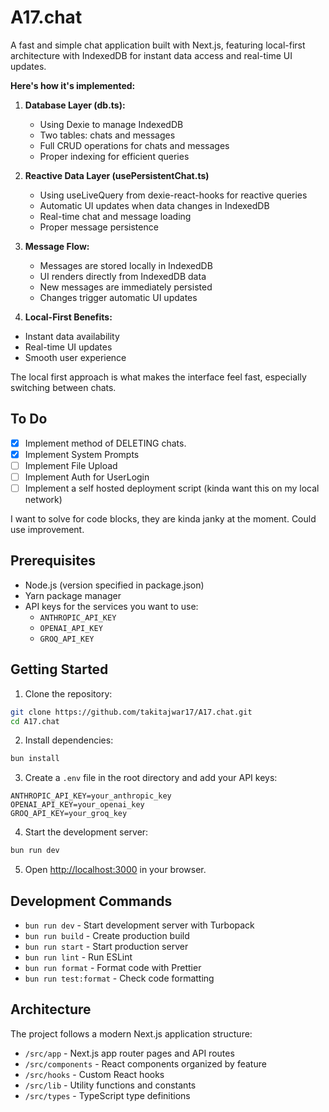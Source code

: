 
# A17.chat

A fast and simple chat application built with Next.js, featuring local-first architecture with IndexedDB for instant data access and real-time UI updates.

**Here's how it's implemented:**

1. **Database Layer (db.ts):**
   - Using Dexie to manage IndexedDB
   - Two tables: chats and messages
   - Full CRUD operations for chats and messages
   - Proper indexing for efficient queries

2. **Reactive Data Layer (usePersistentChat.ts)**
   - Using useLiveQuery from dexie-react-hooks for reactive queries
   - Automatic UI updates when data changes in IndexedDB
   - Real-time chat and message loading
   - Proper message persistence

3. **Message Flow:**
   - Messages are stored locally in IndexedDB
   - UI renders directly from IndexedDB data
   - New messages are immediately persisted
   - Changes trigger automatic UI updates

4. **Local-First Benefits:**
  - Instant data availability
  - Real-time UI updates 
  - Smooth user experience

The local first approach is what makes the interface feel fast, especially switching between chats.

## To Do 
- [x] Implement method of DELETING chats.
- [x] Implement System Prompts
- [ ] Implement File Upload
- [ ] Implement Auth for UserLogin
- [ ] Implement a self hosted deployment script (kinda want this on my local network)

I want to solve for code blocks, they are kinda janky at the moment. Could use improvement.


## Prerequisites

- Node.js (version specified in package.json)
- Yarn package manager
- API keys for the services you want to use:
  - `ANTHROPIC_API_KEY`
  - `OPENAI_API_KEY`
  - `GROQ_API_KEY`

## Getting Started

1. Clone the repository:
```bash
git clone https://github.com/takitajwar17/A17.chat.git
cd A17.chat
```

2. Install dependencies:
```bash
bun install
```

3. Create a `.env` file in the root directory and add your API keys:
```env
ANTHROPIC_API_KEY=your_anthropic_key
OPENAI_API_KEY=your_openai_key
GROQ_API_KEY=your_groq_key
```

4. Start the development server:
```bash
bun run dev
```

5. Open [http://localhost:3000](http://localhost:3000) in your browser.

## Development Commands

- `bun run dev` - Start development server with Turbopack
- `bun run build` - Create production build
- `bun run start` - Start production server
- `bun run lint` - Run ESLint
- `bun run format` - Format code with Prettier
- `bun run test:format` - Check code formatting

## Architecture

The project follows a modern Next.js application structure:

- `/src/app` - Next.js app router pages and API routes
- `/src/components` - React components organized by feature
- `/src/hooks` - Custom React hooks
- `/src/lib` - Utility functions and constants
- `/src/types` - TypeScript type definitions
